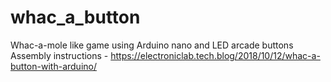 # whac_a_button
Whac-a-mole like game using Arduino nano and LED arcade buttons
Assembly instructions - https://electroniclab.tech.blog/2018/10/12/whac-a-button-with-arduino/
